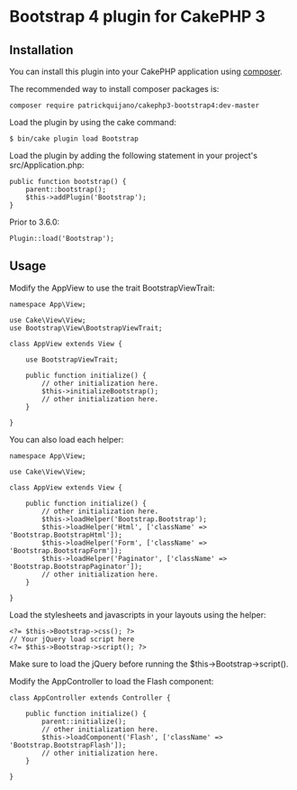 # Bootstrap 4 plugin for CakePHP 3

## Installation

You can install this plugin into your CakePHP application using [composer](https://getcomposer.org).

The recommended way to install composer packages is:

```
composer require patrickquijano/cakephp3-bootstrap4:dev-master
```

Load the plugin by using the cake command:

```
$ bin/cake plugin load Bootstrap
```

Load the plugin by adding the following statement in your project's src/Application.php:

```
public function bootstrap() {
    parent::bootstrap();
    $this->addPlugin('Bootstrap');
}
```

Prior to 3.6.0:

```
Plugin::load('Bootstrap');
```

## Usage

Modify the AppView to use the trait BootstrapViewTrait:

```
namespace App\View;

use Cake\View\View;
use Bootstrap\View\BootstrapViewTrait;

class AppView extends View {

    use BootstrapViewTrait;

    public function initialize() {
        // other initialization here.
        $this->initializeBootstrap();
        // other initialization here.
    }

}
```

You can also load each helper:

```
namespace App\View;

use Cake\View\View;

class AppView extends View {

    public function initialize() {
        // other initialization here.
        $this->loadHelper('Bootstrap.Bootstrap');
        $this->loadHelper('Html', ['className' => 'Bootstrap.BootstrapHtml']);
        $this->loadHelper('Form', ['className' => 'Bootstrap.BootstrapForm']);
        $this->loadHelper('Paginator', ['className' => 'Bootstrap.BootstrapPaginator']);
        // other initialization here.
    }

}
```

Load the stylesheets and javascripts in your layouts using the helper:

```
<?= $this->Bootstrap->css(); ?>
// Your jQuery load script here
<?= $this->Bootstrap->script(); ?>
```

Make sure to load the jQuery before running the $this->Bootstrap->script().

Modify the AppController to load the Flash component:

```
class AppController extends Controller {

    public function initialize() {
        parent::initialize();
        // other initialization here.
        $this->loadComponent('Flash', ['className' => 'Bootstrap.BootstrapFlash']);
        // other initialization here.
    }

}
```